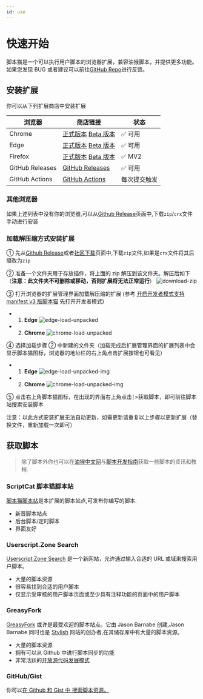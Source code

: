 ```yaml
---
id: use
---
```


# 快速开始

脚本猫是一个可以执行用户脚本的浏览器扩展，兼容油猴脚本，并提供更多功能。如果您发现 BUG 或者建议可以前往[GitHub Repo](https://github.com/scriptscat/scriptcat)进行反馈。

## 安装扩展

你可以从下列扩展商店中安装扩展

| 浏览器          | 商店链接                                                                                                                                                                                                                                     | 状态         |
| --------------- | -------------------------------------------------------------------------------------------------------------------------------------------------------------------------------------------------------------------------------------------- | ------------ |
| Chrome          | [正式版本](https://chrome.google.com/webstore/detail/scriptcat/ndcooeababalnlpkfedmmbbbgkljhpjf) [Beta 版本](https://chromewebstore.google.com/detail/%E8%84%9A%E6%9C%AC%E7%8C%AB-beta/jaehimmlecjmebpekkipmpmbpfhdacom?authuser=0&hl=zh-CN) | ✅ 可用      |
| Edge            | [正式版本](https://microsoftedge.microsoft.com/addons/detail/scriptcat/liilgpjgabokdklappibcjfablkpcekh) [Beta 版本](https://microsoftedge.microsoft.com/addons/detail/scriptcat-beta/nimmbghgpcjmeniofmpdfkofcedcjpfi)                      | ✅ 可用      |
| Firefox         | [正式版本](https://addons.mozilla.org/zh-CN/firefox/addon/scriptcat/) [Beta 版本](https://addons.mozilla.org/zh-CN/firefox/addon/scriptcat-pre/)                                                                                             | ✅ MV2       |
| GitHub Releases | [GitHub Releases](https://github.com/scriptscat/scriptcat/releases)                                                                                                                                                                          | ✅ 可用      |
| GitHub Actions  | [GitHub Actions](https://github.com/scriptscat/scriptcat/actions/workflows/build.yaml)                                                                                                                                                       | 每次提交触发 |

### 其他浏览器

如果上述列表中没有你的浏览器,可以从[Github Release](https://github.com/scriptscat/scriptcat/releases)页面中,下载`zip`/`crx`文件手动进行安装

### 加载解压缩方式安装扩展

① 先从[Github Release](https://github.com/scriptscat/scriptcat/releases)或者[社区下载](https://bbs.tampermonkey.net.cn/thread-3068-1-1.html)页面中,下载`zip`文件,如果是`crx`文件将其后缀改为`zip`

② 准备一个文件夹用于存放插件，将上面的 zip 解压到该文件夹。解压后如下（**注意：此文件夹不可删除或移动，否则扩展将无法正常运行**） ![download-zip](./img/README.assets/download-zip.webp)

③ 打开浏览器的扩展管理界面加载解压缩的扩展 (参考 [开启开发者模式支持 manifest v3 版脚本猫](/docs/use/open-dev/) 先打开开发者模式)

- 1. **Edge** ![edge-load-unpacked](./img/README.assets/edge-load-unpacked.webp)
- 2. **Chrome** ![chrome-load-unpacked](./img/README.assets/chrome-load-unpacked.webp)

④ 选择加载步骤 ② 中新建的文件夹（加载完成后扩展管理界面的扩展列表中会显示脚本猫图标，浏览器的地址栏的右上角点击扩展按钮也可看见）

- 1. **Edge** ![edge-load-unpacked-img](./img/README.assets/edge-load-unpacked-img.webp)
- 2. **Chrome** ![chrome-load-unpacked-img](./img/README.assets/chrome-load-unpacked-img.webp)

⑤ 点击右上角脚本猫图标，在出现的界面右上角点击`┆`>获取脚本，即可前往脚本站搜索安装脚本

注意：以此方式安装扩展无法自动更新，如需更新请重复以上步骤以更新扩展（替换文件，重新加载一次即可）

## 获取脚本

> 除了脚本外你也可以在[油猴中文网](https://bbs.tampermonkey.net.cn/)与[脚本开发指南](https://learn.scriptcat.org/)获取一些脚本的资讯和教程.

### ScriptCat 脚本猫脚本站

[脚本猫脚本站](https://scriptcat.org/)是本扩展的脚本站点,可发布你编写的脚本.

- 新晋脚本站点
- 后台脚本/定时脚本
- 界面友好

### Userscript.Zone Search

[Userscript.Zone Search](https://www.userscript.zone/?utm_source=tm.net&utm_medium=scripts) 是一个新网站，允许通过输入合适的 URL 或域来搜索用户脚本。

- 大量的脚本资源
- 很容易找到合适的用户脚本
- 仅显示受审核的用户脚本页面或至少具有注释功能的页面中的用户脚本

### GreasyFork

[GreasyFork](https://greasyfork.org/) 或许是最受欢迎的脚本站点。它由 Jason Barnabe 创建,Jason Barnabe 同时也是 [Stylish](https://userstyles.org/) 网站的创办者,在其储存库中有大量的脚本资源。

- 大量的脚本资源
- 拥有可以从 Github 中进行脚本同步的功能
- 非常活跃的[开放源代码发展模式](https://github.com/JasonBarnabe/greasyfork)

### GitHub/Gist

你可以[在 Github 和 Gist 中 搜索脚本资源。](https://gist.github.com/search?l=JavaScript&o=desc&q="%3D%3DUserScript%3D%3D"&s=updated)
